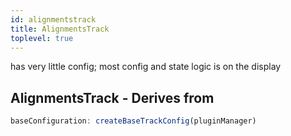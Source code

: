```yaml
---
id: alignmentstrack
title: AlignmentsTrack
toplevel: true
---
```

has very little config; most config and state logic is on the display








## AlignmentsTrack - Derives from




```js
baseConfiguration: createBaseTrackConfig(pluginManager)
```

 
